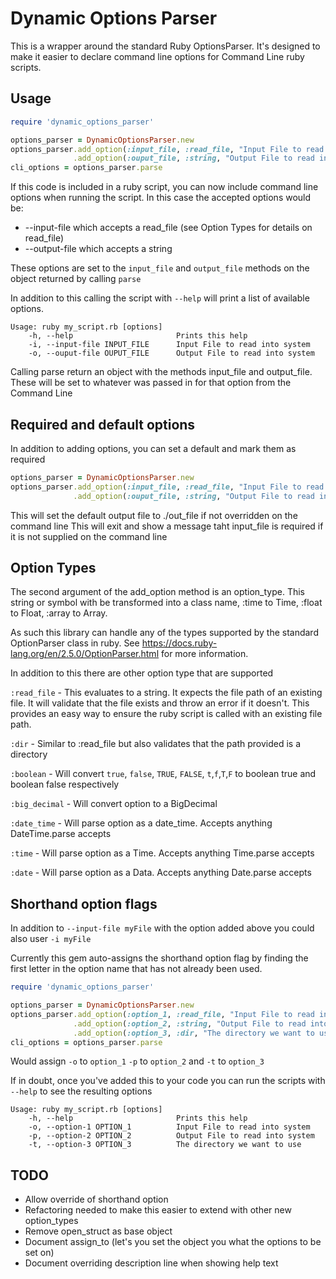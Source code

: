 # Dynamic Options Parser
 
This is a wrapper around the standard Ruby OptionsParser. It's designed to make it easier to declare command line options for Command Line ruby scripts.

## Usage
``` ruby
require 'dynamic_options_parser'

options_parser = DynamicOptionsParser.new
options_parser.add_option(:input_file, :read_file, "Input File to read into system")
              .add_option(:ouput_file, :string, "Output File to read into system")
cli_options = options_parser.parse
```

If this code is included in a ruby script, you can now include command line options when running the script. In this case the accepted options would be:

 - --input-file which accepts a read_file (see Option Types for details on read_file)
 - --output-file which accepts a string
 
 These options are set to the ```input_file``` and ```output_file``` methods on the object returned by calling ```parse```
 
In addition to this calling the script with ```--help``` will print a list of available options. 
```
Usage: ruby my_script.rb [options]
    -h, --help                       Prints this help
    -i, --input-file INPUT_FILE      Input File to read into system
    -o, --ouput-file OUPUT_FILE      Output File to read into system
```
Calling parse return an object with the methods input_file and output_file. These will be set to whatever was passed in for that option from the Command Line

## Required and default options
In addition to adding options, you can set a default and mark them as required

```ruby
options_parser = DynamicOptionsParser.new
options_parser.add_option(:input_file, :read_file, "Input File to read into system", required: true)
              .add_option(:ouput_file, :string, "Output File to read into system", default: './out_file')
```
This will set the default output file to ./out_file if not overridden on the command line
This will exit and show a message taht input_file is required if it is not supplied on the command line

## Option Types

The second argument of the add_option method is an option_type. This string or symbol with be transformed into a class name, :time to Time, :float to Float, :array to Array.

As such this library can handle any of the types supported by the standard OptionParser class in ruby. See https://docs.ruby-lang.org/en/2.5.0/OptionParser.html for more information. 

In addition to this there are other option type that are supported

```:read_file``` - This evaluates to a string. It expects the file path of an existing file. It will validate that the file exists and throw an error if it doesn't. This provides an easy way to ensure the ruby script is called with an existing file path.

```:dir``` - Similar to :read_file but also validates that the path provided is a directory

```:boolean``` - Will convert ```true```, ```false```, ```TRUE```, ```FALSE```, ```t```,```f```,```T```,```F``` to boolean true and boolean false respectively

```:big_decimal``` - Will convert option to a BigDecimal

```:date_time``` - Will parse option as a date_time. Accepts anything DateTime.parse accepts

```:time``` - Will parse option as a Time. Accepts anything Time.parse accepts

```:date``` - Will parse option as a Data. Accepts anything Date.parse accepts

## Shorthand option flags

In addition to ``--input-file myFile`` with the option added above you could also user ```-i myFile```

Currently this gem auto-assigns the shorthand option flag by finding the first letter in the option name that has not already been used.

```ruby
require 'dynamic_options_parser'

options_parser = DynamicOptionsParser.new
options_parser.add_option(:option_1, :read_file, "Input File to read into system")
              .add_option(:option_2, :string, "Output File to read into system")
              .add_option(:option_3, :dir, "The directory we want to use")
cli_options = options_parser.parse
```

Would assign ```-o``` to ```option_1``` ```-p``` to ```option_2``` and ```-t``` to ```option_3```

If in doubt, once you've added this to your code you can run the scripts with ```--help``` to see the resulting options

``` 
Usage: ruby my_script.rb [options]
    -h, --help                       Prints this help
    -o, --option-1 OPTION_1          Input File to read into system
    -p, --option-2 OPTION_2          Output File to read into system
    -t, --option-3 OPTION_3          The directory we want to use
```

## TODO

- Allow override of shorthand option
- Refactoring needed to make this easier to extend with other new option_types
- Remove open_struct as base object
- Document assign_to (let's you set the object you what the options to be set on)
- Document overriding description line when showing help text

